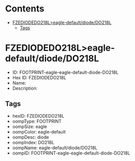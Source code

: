 



Contents
========

* [FZEDIODEDO218L>eagle-default/diode/DO218L](#fzediodedo218leagle-defaultdiodedo218l)
	* [Tags](#tags)

# FZEDIODEDO218L>eagle-default/diode/DO218L

- ID: FOOTPRINT-eagle-eagle-default-diode-DO218L
- Hex ID: FZEDIODEDO218L
- Name: 
- Description: 

## Tags

- hexID: FZEDIODEDO218L
- oompType: FOOTPRINT
- oompSize: eagle
- oompColor: eagle-default
- oompDesc: diode
- oompIndex: DO218L
- oompName: eagle-default/diode/DO218L
- oompID: FOOTPRINT-eagle-eagle-default-diode-DO218L
